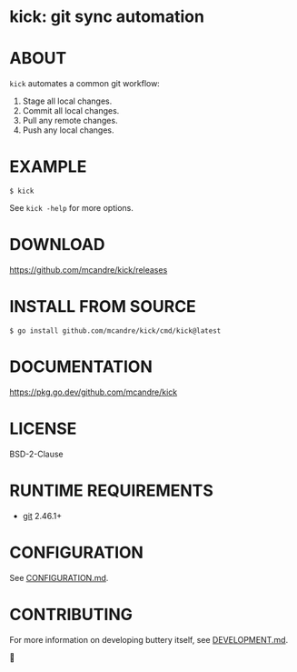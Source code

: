 # kick: git sync automation

# ABOUT

`kick` automates a common git workflow:

1. Stage all local changes.
2. Commit all local changes.
3. Pull any remote changes.
4. Push any local changes.

# EXAMPLE

```console
$ kick
```

See `kick -help` for more options.

# DOWNLOAD

https://github.com/mcandre/kick/releases

# INSTALL FROM SOURCE

```console
$ go install github.com/mcandre/kick/cmd/kick@latest
```

# DOCUMENTATION

https://pkg.go.dev/github.com/mcandre/kick

# LICENSE

BSD-2-Clause

# RUNTIME REQUIREMENTS

* [git](https://git-scm.com/) 2.46.1+

# CONFIGURATION

See [CONFIGURATION.md](CONFIGURATION.md).

# CONTRIBUTING

For more information on developing buttery itself, see [DEVELOPMENT.md](DEVELOPMENT.md).

👟
